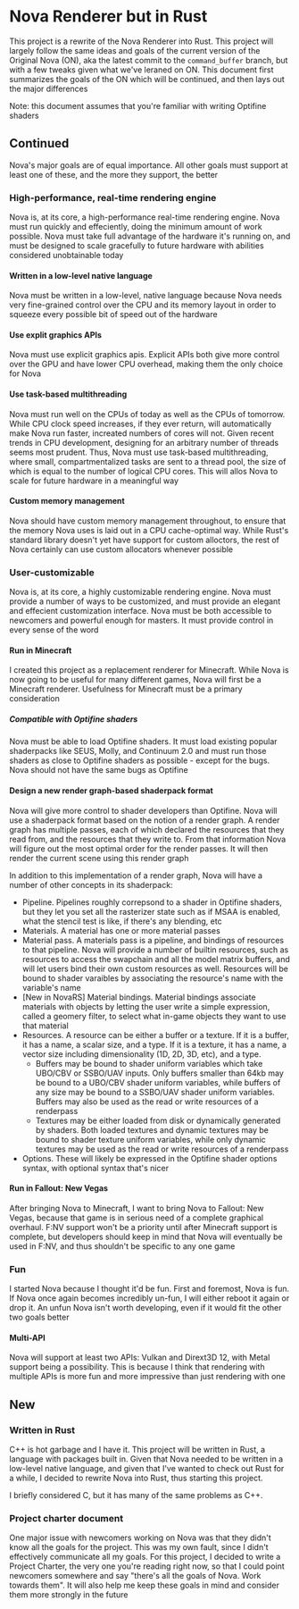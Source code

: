 # Nova Renderer but in Rust

This project is a rewrite of the Nova Renderer into Rust. This project will largely follow the same ideas and goals of the current version of the Original Nova (ON), aka the latest commit to the `command_buffer` branch, but with a few tweaks given what we've leraned on ON. This document first summarizes the goals of the ON which will be continued, and then lays out the major differences

Note: this document assumes that you're familiar with writing Optifine shaders

## Continued

Nova's major goals are of equal importance. All other goals must support at least one of these, and the more they support, the better

### High-performance, real-time rendering engine

Nova is, at its core, a high-performance real-time rendering engine. Nova must run quickly and effeciently, doing the minimum amount of work possible. Nova must take full advantage of the hardware it's running on, and must be designed to scale gracefully to future hardware with abilities considered unobtainable today

#### Written in a low-level native language

Nova must be written in a low-level, native language because Nova needs very fine-grained control over the CPU and its memory layout in order to squeeze every possible bit of speed out of the hardware

#### Use explit graphics APIs

Nova must use explicit graphics apis. Explicit APIs both give more control over the GPU and have lower CPU overhead, making them the only choice for Nova

#### Use task-based multithreading

Nova must run well on the CPUs of today as well as the CPUs of tomorrow. While CPU clock speed increases, if they ever return, will automatically make Nova run faster, increated numbers of cores will not. Given recent trends in CPU development, designing for an arbitrary number of threads seems most prudent. Thus, Nova must use task-based multithreading, where small, compartmentalized tasks are sent to a thread pool, the size of which is equal to the number of logical CPU cores. This will allos Nova to scale for future hardware in a meaningful way

#### Custom memory management

Nova should have custom memory management throughout, to ensure that the memory Nova uses is laid out in a CPU cache-optimal way. While Rust's standard library doesn't yet have support for custom alloctors, the rest of Nova certainly can use custom allocators whenever possible

### User-customizable

Nova is, at its core, a highly customizable rendering engine. Nova must provide a number of ways to be customized, and must provide an elegant and effecient customization interface. Nova must be both accessible to newcomers and powerful enough for masters. It must provide control in every sense of the word

#### Run in Minecraft

I created this project as a replacement renderer for Minecraft. While Nova is now going to be useful for many different games, Nova will first be a Minecraft renderer. Usefulness for Minecraft must be a primary consideration

##### Compatible with Optifine shaders

Nova must be able to load Optifine shaders. It must load existing popular shaderpacks like SEUS, Molly, and Continuum 2.0 and must run those shaders as close to Optifine shaders as possible - except for the bugs. Nova should not have the same bugs as Optifine

#### Design a new render graph-based shaderpack format

Nova will give more control to shader developers than Optifine. Nova will use a shaderpack format based on the notion of a render graph. A render graph has multiple passes, each of which declared the resources that they read from, and the resources that they write to. From that information Nova will figure out the most optimal order for the render passes. It will then render the current scene using this render graph

In addition to this implementation of a render graph, Nova will have a number of other concepts in its shaderpack:

- Pipeline. Pipelines roughly correpsond to a shader in Optifine shaders, but they let you set all the rasterizer state such as if MSAA is enabled, what the stencil test is like, if there's any blending, etc
- Materials. A material has one or more material passes
- Material pass. A materials pass is a pipeline, and bindings of resources to that pipeline. Nova will provide a number of builtin resources, such as resources to access the swapchain and all the model matrix buffers, and will let users bind their own custom resources as well. Resources will be bound to shader varaibles by associating the resource's name with the variable's name
- [New in NovaRS] Material bindings. Material bindings associate materials with objects by letting the user write a simple expression, called a geomery filter, to select what in-game objects they want to use that material
- Resources. A resource can be either a buffer or a texture. If it is a buffer, it has a name, a scalar size, and a type. If it is a texture, it has a name, a vector size including dimensionality (1D, 2D, 3D, etc), and a type.
  - Buffers may be bound to shader uniform variables which take UBO/CBV or SSBO/UAV inputs. Only buffers smaller than 64kb may be bound to a UBO/CBV shader uniform variables, while buffers of any size may be bound to a SSBO/UAV shader uniform variables. Buffers may also be used as the read or write resources of a renderpass
  - Textures may be either loaded from disk or dynamically generated by shaders. Both loaded textures and dynamic textures may be bound to shader texture uniform variables, while only dynamic textures may be used as the read or write resources of a renderpass
- Options. These will likely be expressed in the Optifine shader options syntax, with optional syntax that's nicer

#### Run in Fallout: New Vegas

After bringing Nova to Minecraft, I want to bring Nova to Fallout: New Vegas, because that game is in serious need of a complete graphical overhaul. F:NV support won't be a priority until after Minecraft support is complete, but developers should keep in mind that Nova will eventually be used in F:NV, and thus shouldn't be specific to any one game

### Fun

I started Nova because I thought it'd be fun. First and foremost, Nova is fun. If Nova once again becomes incredibly un-fun, I will either reboot it again or drop it. An unfun Nova isn't worth developing, even if it would fit the other two goals better

#### Multi-API

Nova will support at least two APIs: Vulkan and Dirext3D 12, with Metal support being a possibility. This is because I think that rendering with multiple APIs is more fun and more impressive than just rendering with one

## New

### Written in Rust

C++ is hot garbage and I have it. This project will be written in Rust, a language with packages built in. Given that Nova needed to be written in a low-level native language, and given that I've wanted to check out Rust for a while, I decided to rewrite Nova into Rust, thus starting this project.

I briefly considered C, but it has many of the same problems as C++.

### Project charter document

One major issue with newcomers working on Nova was that they didn't know all the goals for the project. This was my own fault, since I didn't effectively communicate all my goals. For this project, I decided to write a Project Charter, the very one you're reading right now, so that I could point newcomers somewhere and say "there's all the goals of Nova. Work towards them". It will also help me keep these goals in mind and consider them more strongly in the future
